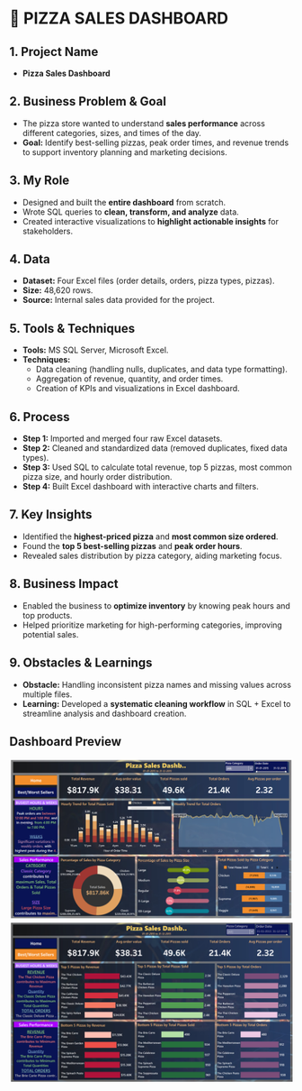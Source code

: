 # **🍕 PIZZA SALES DASHBOARD**

## **1. Project Name**
- **Pizza Sales Dashboard**

## **2. Business Problem & Goal**
- The pizza store wanted to understand **sales performance** across different categories, sizes, and times of the day.  
- **Goal:** Identify best-selling pizzas, peak order times, and revenue trends to support inventory planning and marketing decisions.

## **3. My Role**
- Designed and built the **entire dashboard** from scratch.  
- Wrote SQL queries to **clean, transform, and analyze** data.  
- Created interactive visualizations to **highlight actionable insights** for stakeholders.

## **4. Data**
- **Dataset:** Four Excel files (order details, orders, pizza types, pizzas).  
- **Size:** 48,620 rows.  
- **Source:** Internal sales data provided for the project.  

## **5. Tools & Techniques**
- **Tools:** MS SQL Server, Microsoft Excel.  
- **Techniques:**  
  - Data cleaning (handling nulls, duplicates, and data type formatting).  
  - Aggregation of revenue, quantity, and order times.  
  - Creation of KPIs and visualizations in Excel dashboard.  

## **6. Process**
- **Step 1:** Imported and merged four raw Excel datasets.  
- **Step 2:** Cleaned and standardized data (removed duplicates, fixed data types).  
- **Step 3:** Used SQL to calculate total revenue, top 5 pizzas, most common pizza size, and hourly order distribution.  
- **Step 4:** Built Excel dashboard with interactive charts and filters.  

## **7. Key Insights**
- Identified the **highest-priced pizza** and **most common size ordered**.  
- Found the **top 5 best-selling pizzas** and **peak order hours**.  
- Revealed sales distribution by pizza category, aiding marketing focus.  

## **8. Business Impact**
- Enabled the business to **optimize inventory** by knowing peak hours and top products.  
- Helped prioritize marketing for high-performing categories, improving potential sales.  

## **9. Obstacles & Learnings**
- **Obstacle:** Handling inconsistent pizza names and missing values across multiple files.  
- **Learning:** Developed a **systematic cleaning workflow** in SQL + Excel to streamline analysis and dashboard creation.

## Dashboard Preview  
![Pizza Sales Dashboard](PizzaDashboardppt.png)
![Pizza Sales Dashboard](PizzaDashboardppt1.png)

